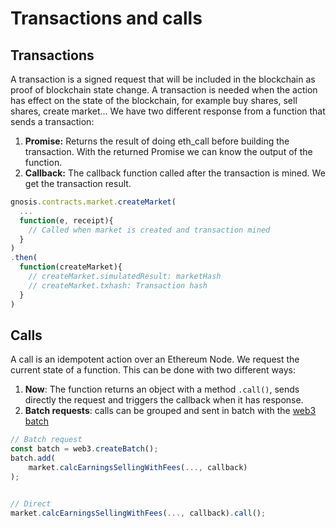 # Transactions and calls

## Transactions
A transaction is a signed request that will be included in the blockchain as
proof of blockchain state change.
A transaction is needed when the action has effect on the state of the blockchain,
for example buy shares, sell shares, create market...
We have two different response from a function that sends a transaction:

1. **Promise:** Returns the result of doing eth_call before building the transaction. With the returned Promise we can know the output of the function.
2. **Callback:** The callback function called after the transaction is mined. We get the transaction result.

```js
gnosis.contracts.market.createMarket(
  ...
  function(e, receipt){
    // Called when market is created and transaction mined
  }
)
.then(
  function(createMarket){
    // createMarket.simulatedResult: marketHash
    // createMarket.txhash: Transaction hash
  }
)
```


## Calls
A call is an idempotent action over an Ethereum Node. We request the current
state of a function.
This can be done with two different ways:

1. **Now**: The function returns an object with a method `.call()`, sends directly the request
 and triggers the callback when it has response.
2. **Batch requests**: calls can be grouped and sent in batch with the [web3 batch](https://github.com/ethereum/wiki/wiki/JavaScript-API#batch-requests)

```js
// Batch request
const batch = web3.createBatch();
batch.add(
    market.calcEarningsSellingWithFees(..., callback)
);


// Direct
market.calcEarningsSellingWithFees(..., callback).call();
```
